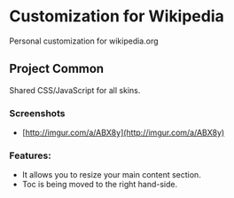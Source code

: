 # Customization for Wikipedia

Personal customization for wikipedia.org

## Project Common

Shared CSS/JavaScript for all skins.

### Screenshots

- [http://imgur.com/a/ABX8y](http://imgur.com/a/ABX8y)

### Features:
- It allows you to resize your main content section.
- Toc is being moved to the right hand-side.